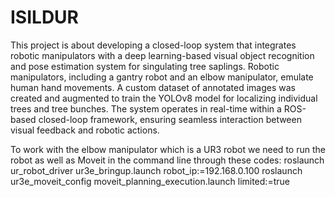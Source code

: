 # ISILDUR
This project is about developing a closed-loop system that integrates robotic manipulators with a deep learning-based visual object recognition and pose estimation system for singulating tree saplings. Robotic manipulators, including a gantry robot and an elbow manipulator, emulate human hand movements. A custom dataset of annotated images was created and augmented to train the YOLOv8 model for localizing individual trees and tree bunches. The system operates in real-time within a ROS-based closed-loop framework, ensuring seamless interaction between visual feedback and robotic actions.

To work with the elbow manipulator which is a UR3 robot we need to run the robot as well as Moveit in the command line through these codes:
roslaunch ur_robot_driver ur3e_bringup.launch robot_ip:=192.168.0.100
roslaunch ur3e_moveit_config moveit_planning_execution.launch limited:=true
